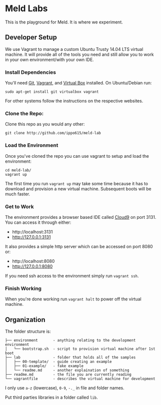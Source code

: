 # Meld Labs

This is the playground for Meld. It is where we experiment.

## Developer Setup

We use Vagrant to manage a custom Ubuntu Trusty 14.04 LTS virtual machine. It
will provide all of the tools you need and still allow you to work in your own
environment/with your own IDE.

### Install Dependencies

You'll need [Git][], [Vagrant][], and [Virtual Box][] installed. On
Ubuntu/Debian run:

    sudo apt-get install git virtualbox vagrant

[Git]: http://www.git-scm.com/downloads
[Vagrant]: https://www.vagrantup.com/downloads.html,
[Virtual Box]: https://www.virtualbox.org/wiki/Downloads

For other systems follow the instructions on the respective websites.

### Clone the Repo:

Clone this repo as you would any other:

    git clone http://github.com/ippo615/meld-lab

### Load the Environment

Once you've cloned the repo you can use vagrant to setup and load the
environment:

    cd meld-lab/
    vagrant up

The first time you run `vagrant up` may take some time because it has to
download and provision a new virtual machine. Subsequent boots will be much
faster.

### Get to Work

The environment provides a browser based IDE called [Cloud9](http://c9.io) on
port 3131. You can access it through either:

 - http://localhost:3131
 - http://127.0.0.1:3131

It also provides a simple http server which can be accessed on port 8080 or:

 - http://localhost:8080
 - http://127.0.0.1:8080

If you need ssh access to the environment simply run `vagrant ssh`.

### Finish Working

When you're done working run `vagrant halt` to power off the virtual machine.

## Organization

The folder structure is:

    ├── environment       - anything relating to the development environment
    │   └── bootstrap.sh  - script to provision virtual machine after 1st boot
    ├── lab               - folder that holds all of the samples
    │   ├── 00-template/  - guide creating an example
    │   ├── 01-example/   - fake example
    │   └── readme.md     - another explaination of something
    ├── readme.md         - the file you are currently reading
    └── vagrantfile       - describes the virtual machine for development

I only use `a-z` (lowercase), `0-9`, `-._` in file and folder names.

Put third parties libraries in a folder called `lib`.
